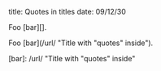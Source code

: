 title: Quotes in titles
date: 09/12/30

Foo [bar][].

Foo [bar](/url/ "Title with "quotes" inside").


  [bar]: /url/ "Title with "quotes" inside"

